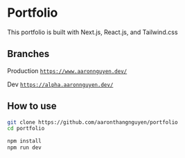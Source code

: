 # Portfolio

This portfolio is built with Next.js, React.js, and Tailwind.css

## Branches

Production [`https://www.aaronnguyen.dev/`](https://www.aaronnguyen.dev/)

Dev [`https://alpha.aaronnguyen.dev/`](https://alpha.aaronnguyen.dev/)

## How to use

```bash
git clone https://github.com/aaronthangnguyen/portfolio
cd portfolio
```

```bash
npm install
npm run dev
```
